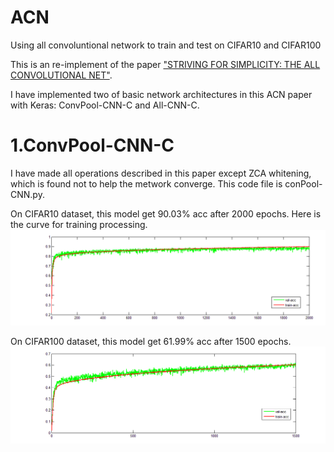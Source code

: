 # ACN
Using all convoluntional network to train and test on CIFAR10 and CIFAR100

This is an re-implement of the paper ["STRIVING FOR SIMPLICITY: THE ALL CONVOLUTIONAL NET"](https://arxiv.org/abs/1412.6806).

I have implemented two of basic network architectures in this ACN paper with Keras: ConvPool-CNN-C and All-CNN-C.

# 1.ConvPool-CNN-C
I have made all operations described in this paper except ZCA whitening, which is found not to help the metwork converge. This code file is conPool-CNN.py.

On CIFAR10 dataset, this model get 90.03% acc after 2000 epochs. Here is the curve for training processing.![image](https://github.com/OrangeCat95/ACN/blob/master/pic/conv-poolc.bmp)

On CIFAR100 dataset, this model get 61.99% acc after 1500 epochs.![image](https://github.com/OrangeCat95/ACN/blob/master/pic/2.bmp)
